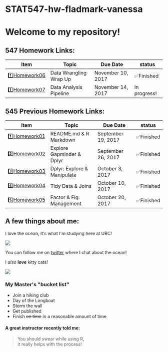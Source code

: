 # STAT547-hw-fladmark-vanessa

# Welcome to my repository!

## 547 Homework Links:

|    **Item**     |    **Topic**     | **Due Date**          | **status** |
|-----------------|-----------------|-----------------------|------------|
| :one:[Homework06](https://github.com/vanflad/STAT545-hw-fladmark-vanessa/tree/master/Homework%206) | Data Wrangling Wrap Up | November 10, 2017 |:white_check_mark:Finished    |
| :one:[Homework07](https://github.com/vanflad/STAT545-hw-fladmark-vanessa/tree/master/Homework%201) | Data Analysis Pipeline | November 14, 2017 |In progress!   |

## 545 Previous Homework Links:

|    **Item**     |    **Topic**     | **Due Date**          | **status** |
|-----------------|-----------------|-----------------------|------------|
| :one:[Homework01](https://github.com/vanflad/STAT545-hw-fladmark-vanessa/tree/master/Homework%201) | README.md & R Markdown | September 19, 2017 |:white_check_mark:Finished    |
| :two:[Homework02](https://github.com/vanflad/STAT545-hw-fladmark-vanessa/tree/master/Homework%202) | Explore Gapminder & Dplyr | September 26, 2017 |:white_check_mark:Finished    |
| :three:[Homework03](https://github.com/vanflad/STAT545-hw-fladmark-vanessa/tree/master/Homework%203)| Dplyr: Explore & Manipulate | October 3, 2017   |:white_check_mark:Finished    |
| :four:[Homework04](https://github.com/vanflad/STAT545-hw-fladmark-vanessa/tree/master/Homework%204)| Tidy Data & Joins | October 10, 2017   |:white_check_mark:Finished    |
| :five:[Homework05](https://github.com/vanflad/STAT545-hw-fladmark-vanessa/tree/master/Homework%205)| Factor & Fig. Management | October 20, 2017   |:white_check_mark:Finished    |

## A few things about me:

I love the ocean, it's what I'm studying here at UBC!

![](https://media.giphy.com/media/3oz8xur099boo4N9aU/source.gif)

You can follow me on [twitter](https://twitter.com/FladmarkVanessa) where I chat about the ocean!

I *also* **love** kitty cats!

![](http://domesticcatworld.com/wp-content/uploads/2013/01/2-Tabby-cats.jpg)

### My Master's "bucket list"
- Join a hiking club
- Day of the Longboat
- Storm the wall
- Get published
- Finish ~~on time~~ in a reasonable amount of time

#### A great instructor recently told me:
>You should swear while using R,  
it really helps with the process!
